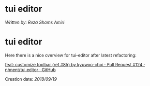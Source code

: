 # tui editor
_Written by: Reza Shams Amiri_
# tui editor

Here there is a nice overview for tui-editor after latest refactoring:

[feat: customize toolbar (ref #85) by kyuwoo-choi · Pull Request #124 · nhnent/tui.editor · GitHub][FCTR8BKCPR1NTEG]



Creation date: _2018/09/19_

[FCTR8BKCPR1NTEG]: https://github.com/nhnent/tui.editor/pull/124